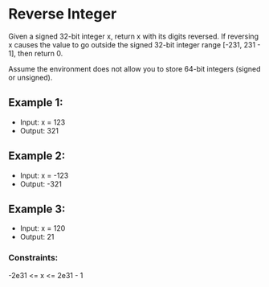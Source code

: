 # Reverse Integer

Given a signed 32-bit integer x, return x with its digits reversed. If reversing x causes the value to go outside the signed 32-bit integer range [-231, 231 - 1], then return 0.

Assume the environment does not allow you to store 64-bit integers (signed or unsigned).

## Example 1:

- Input: x = 123
- Output: 321

## Example 2:

- Input: x = -123
- Output: -321

## Example 3:

- Input: x = 120
- Output: 21


### Constraints:

-2e31 <= x <= 2e31 - 1